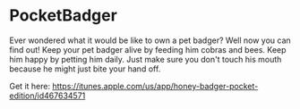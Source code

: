 PocketBadger
============

Ever wondered what it would be like to own a pet badger? Well now you can find out! Keep your pet badger alive by feeding him cobras and bees. Keep him happy by petting him daily. Just make sure you don't touch his mouth because he might just bite your hand off.

Get it here: https://itunes.apple.com/us/app/honey-badger-pocket-edition/id467634571
